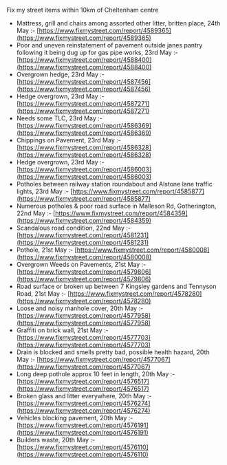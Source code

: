 Fix my street items within 10km of Cheltenham centre

<!-- fix_marker starts -->

- Mattress, grill and chairs among assorted other litter, britten place, 24th May :- [https://www.fixmystreet.com/report/4589365](https://www.fixmystreet.com/report/4589365)
- Poor and uneven reinstatement of pavement outside janes pantry following it being dug up for gas pipe works, 23rd May :- [https://www.fixmystreet.com/report/4588400](https://www.fixmystreet.com/report/4588400)
- Overgrown hedge, 23rd May :- [https://www.fixmystreet.com/report/4587456](https://www.fixmystreet.com/report/4587456)
- Hedge overgrown, 23rd May :- [https://www.fixmystreet.com/report/4587271](https://www.fixmystreet.com/report/4587271)
- Needs some TLC, 23rd May :- [https://www.fixmystreet.com/report/4586369](https://www.fixmystreet.com/report/4586369)
- Chippings on Pavement, 23rd May :- [https://www.fixmystreet.com/report/4586328](https://www.fixmystreet.com/report/4586328)
- Hedge overgrown, 23rd May :- [https://www.fixmystreet.com/report/4586003](https://www.fixmystreet.com/report/4586003)
- Potholes between railway station roundabout and Alstone lane traffic lights, 23rd May :- [https://www.fixmystreet.com/report/4585877](https://www.fixmystreet.com/report/4585877)
- Numerous potholes & poor road surface in Malleson Rd, Gotherington, 22nd May :- [https://www.fixmystreet.com/report/4584359](https://www.fixmystreet.com/report/4584359)
- Scandalous road condition, 22nd May :- [https://www.fixmystreet.com/report/4581231](https://www.fixmystreet.com/report/4581231)
- Pothole, 21st May :- [https://www.fixmystreet.com/report/4580008](https://www.fixmystreet.com/report/4580008)
- Overgrown Weeds on Pavements, 21st May :- [https://www.fixmystreet.com/report/4579806](https://www.fixmystreet.com/report/4579806)
- Road surface or broken up between 7 Kingsley gardens and Tennyson Road, 21st May :- [https://www.fixmystreet.com/report/4578280](https://www.fixmystreet.com/report/4578280)
- Loose and noisy manhole cover, 20th May :- [https://www.fixmystreet.com/report/4577958](https://www.fixmystreet.com/report/4577958)
- Graffiti on brick wall, 21st May :- [https://www.fixmystreet.com/report/4577703](https://www.fixmystreet.com/report/4577703)
- Drain is blocked and smells pretty bad, possible health hazard, 20th May :- [https://www.fixmystreet.com/report/4577067](https://www.fixmystreet.com/report/4577067)
- Long deep pothole approx 10 feet in length, 20th May :- [https://www.fixmystreet.com/report/4576517](https://www.fixmystreet.com/report/4576517)
- Broken glass and litter everywhere, 20th May :- [https://www.fixmystreet.com/report/4576274](https://www.fixmystreet.com/report/4576274)
- Vehicles blocking pavement, 20th May :- [https://www.fixmystreet.com/report/4576191](https://www.fixmystreet.com/report/4576191)
- Builders waste, 20th May :- [https://www.fixmystreet.com/report/4576110](https://www.fixmystreet.com/report/4576110)

<!-- fix_marker ends -->